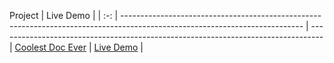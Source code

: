  Project                                                                                                                     | Live Demo                                                                         |
| :-: | --------------------------------------------------------------------------------------------------------------------------- | --------------------------------------------------------------------------------- |
[Coolest Doc Ever](https://github.com/)                             | [Live Demo](https://)               |